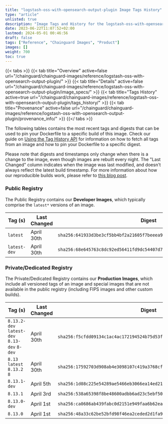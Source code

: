 ```yaml
---
title: "logstash-oss-with-opensearch-output-plugin Image Tags History"
type: "article"
unlisted: true
description: "Image Tags and History for the logstash-oss-with-opensearch-output-plugin Chainguard Image"
date: 2023-06-22T11:07:52+02:00
lastmod: 2024-05-01 00:46:56
draft: false
tags: ["Reference", "Chainguard Images", "Product"]
images: []
weight: 700
toc: true
---
```


{{< tabs >}}
{{< tab title="Overview" active=false url="/chainguard/chainguard-images/reference/logstash-oss-with-opensearch-output-plugin/" >}}
{{< tab title="Details" active=false url="/chainguard/chainguard-images/reference/logstash-oss-with-opensearch-output-plugin/image_specs/" >}}
{{< tab title="Tags History" active=true url="/chainguard/chainguard-images/reference/logstash-oss-with-opensearch-output-plugin/tags_history/" >}}
{{< tab title="Provenance" active=false url="/chainguard/chainguard-images/reference/logstash-oss-with-opensearch-output-plugin/provenance_info/" >}}
{{</ tabs >}}

The following tables contains the most recent tags and digests that can be used to pin your Dockerfile to a specific build of this image. Check our guide on [Using the Tag History API](/chainguard/chainguard-images/using-the-tag-history-api/) for information on how to fetch all tags from an image and how to pin your Dockerfile to a specific digest.

Please note that digests and timestamps only change when there is a change to the image, even though images are rebuilt every night. The "Last Changed" column indicates when the image was last modified, and doesn't always reflect the latest build timestamp. For more information about how our reproducible builds work, please refer to [this blog post](https://www.chainguard.dev/unchained/reproducing-chainguards-reproducible-image-builds).

### Public Registry
The Public Registry contains our **Developer Images**, which typically comprise the `latest*` versions of an image.

| Tag (s)       | Last Changed | Digest                                                                    |
|---------------|--------------|---------------------------------------------------------------------------|
|  `latest`     | April 30th   | `sha256:641933d3be3cf5bb4bf2a21605f7beeea9e6b36e683f1adf00edbd7e4cf2f3f4` |
|  `latest-dev` | April 30th   | `sha256:68e645763c8dc92ed56411fd9dc54407d7ff2278cd1efd9fecac54f9c093978b` |


### Private/Dedicated Registry
The Private/Dedicated Registry contains our **Production Images**, which include all versioned tags of an image and special images that are not available in the public registry (including FIPS images and other custom builds).

| Tag (s)                                       | Last Changed | Digest                                                                    |
|-----------------------------------------------|--------------|---------------------------------------------------------------------------|
|  `8.13.2-dev` `latest-dev` `8.13-dev` `8-dev` | April 30th   | `sha256:f5cfdd09134c1ac4ac172194524b75d53f9e630e46872f606b9abcfce9b45e6c` |
|  `8.13` `latest` `8.13.2` `8`                 | April 30th   | `sha256:17592703d908ab4e3098107c419a3768cfb620d92fe56a45e60ba60384a1aaf0` |
|  `8.13.1-dev`                                 | April 5th    | `sha256:1d08c225e54289ae5466eb3066ea14ed21cea862c23aeb93c0ee87d5d9e78d6b` |
|  `8.13.1`                                     | April 3rd    | `sha256:538a65398f8be48600adbb6ad23c5ebf50d8dec766b75b7be23cff8b4ce4b9c8` |
|  `8.13.0-dev`                                 | April 1st    | `sha256:ca0686ab439fabc0d2151e949faa6b62ea907b61064230496db1751057b143f0` |
|  `8.13.0`                                     | April 1st    | `sha256:48a33c62be52bfd98f46ea2ceded2d1fa940e068f6beeaba23efe292c75a81da` |

